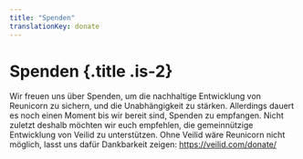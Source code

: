 ```yaml
---
title: "Spenden"
translationKey: donate
---
```


# Spenden {.title .is-2}

Wir freuen uns über Spenden, um die nachhaltige Entwicklung von Reunicorn zu sichern, und die Unabhängigkeit zu stärken.
Allerdings dauert es noch einen Moment bis wir bereit sind, Spenden zu empfangen.
Nicht zuletzt deshalb möchten wir euch empfehlen, die gemeinnützige Entwicklung von Veilid zu unterstützen. Ohne Veilid wäre Reunicorn nicht möglich, lasst uns dafür Dankbarkeit zeigen: https://veilid.com/donate/
